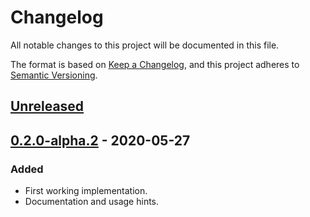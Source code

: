 # Changelog
All notable changes to this project will be documented in this file.

The format is based on [Keep a Changelog](https://keepachangelog.com/en/1.0.0/),
and this project adheres to [Semantic Versioning](https://semver.org/spec/v2.0.0.html).

## [Unreleased]

## [0.2.0-alpha.2] - 2020-05-27
### Added
- First working implementation.
- Documentation and usage hints.


[Unreleased]: https://github.com/hblanko/cookbase/compare/v0.2.0-alpha.2...HEAD
[0.2.0-alpha.2]: https://github.com/hblanko/cookbase/releases/tag/v0.2.0-alpha.2
